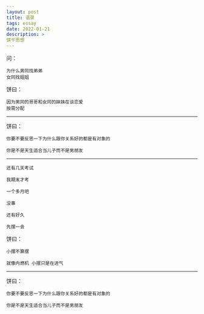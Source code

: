 ```yaml
---
layout: post
title: 语录
tags: essay
date: 2022-01-21
description: >
饼干思想
---
```


问：
```
为什么男同找弟弟
女同找姐姐
```

饼曰：
```
因为男同的哥哥和女同的妹妹在谈恋爱
按需分配
```
---
饼曰：
```
你要不要反思一下为什么跟你关系好的都是有对象的

你是不是天生适合当儿子而不是男朋友
```
---
```
还有几天考试
```

```
我期末才考

一个多月吧
```

```
没事

还有好久

先摆一会
```

饼曰：
```
小摆不算摆

就像内燃机 小摆只是在进气
```
---
饼曰：
```
你要不要反思一下为什么跟你关系好的都是有对象的

你是不是天生适合当儿子而不是男朋友
```
